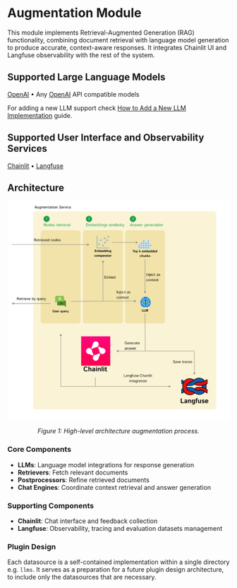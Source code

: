 # Augmentation Module

This module implements Retrieval-Augmented Generation (RAG) functionality, combining document retrieval with language model generation to produce accurate, context-aware responses. It integrates Chainlit UI and Langfuse observability with the rest of the system.

## Supported Large Language Models

[OpenAI](https://openai.com/) • Any [OpenAI](https://openai.com/) API compatible models

For adding a new LLM support check [How to Add a New LLM Implementation](https://feld-m.github.io/rag_blueprint/how_to/how_to_add_new_llm/) guide.


## Supported User Interface and Observability Services

[Chainlit](https://chainlit.io/) • [Langfuse](https://langfuse.com/)

## Architecture

<div align="center">
  <img src="/res/readme/Augmentation.png" width="800">
  <p><em>Figure 1: High-level architecture augmentation process.</em></p>
</div>


### Core Components

- **LLMs**: Language model integrations for response generation
- **Retrievers**: Fetch relevant documents
- **Postprocessors**: Refine retrieved documents
- **Chat Engines**: Coordinate context retrieval and answer generation


### Supporting Components

- **Chainlit**: Chat interface and feedback collection
- **Langfuse**: Observability, tracing and evaluation datasets management

### Plugin Design

Each datasource is a self-contained implementation within a single directory e.g. `llms`. It serves as a preparation for a future plugin design architecture, to include only the datasources that are necessary.

